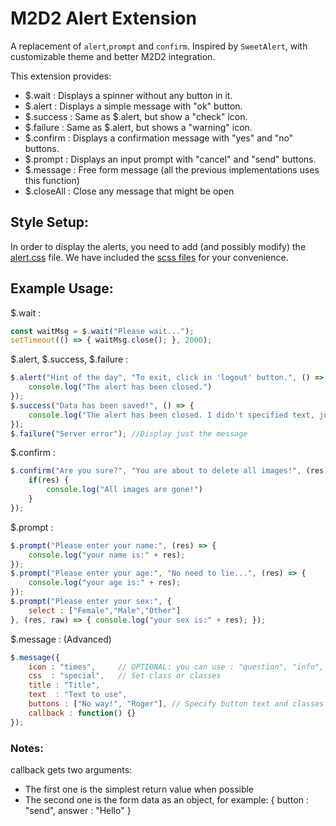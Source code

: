 # M2D2 Alert Extension

A replacement of `alert`,`prompt` and `confirm`. Inspired by `SweetAlert`, with
customizable theme and better M2D2 integration.

This extension provides:

* $.wait       : Displays a spinner without any button in it.
* $.alert      : Displays a simple message with "ok" button.
* $.success    : Same as $.alert, but show a "check" icon.
* $.failure    : Same as $.alert, but shows a "warning" icon.
* $.confirm    : Displays a confirmation message with "yes" and "no" buttons.
* $.prompt     : Displays an input prompt with "cancel" and "send" buttons.
* $.message    : Free form message (all the previous implementations uses this function)
* $.closeAll   : Close any message that might be open

## Style Setup:

In order to display the alerts, you need to add (and possibly modify) the [alert.css](../examples/css/alert.css) file.
We have included the [scss files](../examples/css/alert/) for your convenience.

## Example Usage:

$.wait :
```js
const waitMsg = $.wait("Please wait...");
setTimeout(() => { waitMsg.close(); }, 2000);
```

$.alert, $.success, $.failure :
```js
$.alert("Hint of the day", "To exit, click in 'logout' button.", () => { 
    console.log("The alert has been closed.") 
});
$.success("Data has been saved!", () => { 
    console.log("The alert has been closed. I didn't specified text, just title.") 
});
$.failure("Server error"); //Display just the message
```

$.confirm :
```js
$.confirm("Are you sure?", "You are about to delete all images!", (res) => { 
    if(res) { 
        console.log("All images are gone!") 
    }
});
```


$.prompt :
```js
$.prompt("Please enter your name:", (res) => { 
    console.log("your name is:" + res); 
});
$.prompt("Please enter your age:", "No need to lie...", (res) => { 
    console.log("your age is:" + res); 
});
$.prompt("Please enter your sex:", {
    select : ["Female","Male","Other"]
}, (res, raw) => { console.log("your sex is:" + res); });
```

$.message : (Advanced)
```js
$.message({
    icon : "times",     // OPTIONAL: you can use : "question", "info", "error", "ok", "input", "wait"
    css  : "special",   // Set class or classes
    title : "Title",
    text  : "Text to use",
    buttons : ["No way!", "Roger"], // Specify button text and classes which in this case be: "no_way" and "roger"
    callback : function() {}
});
```

### Notes:
callback gets two arguments:
* The first one is the simplest return value when possible
* The second one is the form data as an object, for example: { button : "send", answer : "Hello" }
